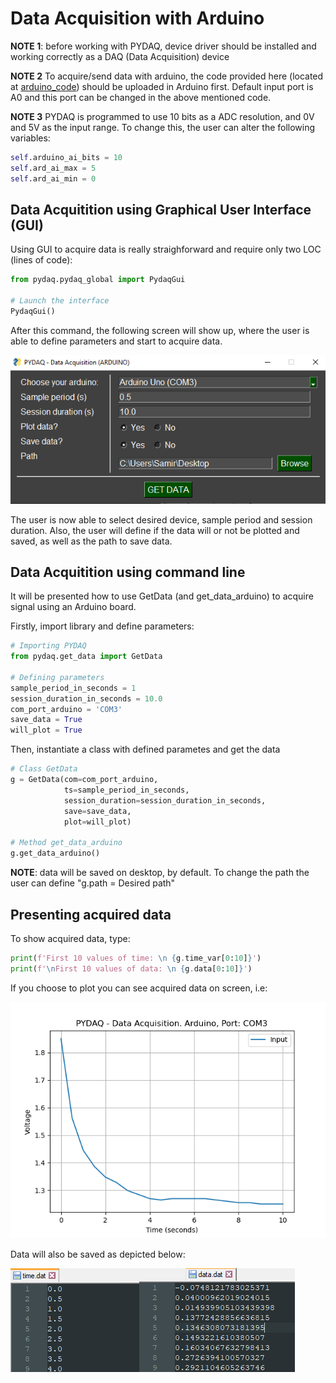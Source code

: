 # Data Acquisition with Arduino

**NOTE 1**: before working with PYDAQ, device driver should be installed and working correctly as a DAQ (Data
Acquisition) device

**NOTE 2** To acquire/send data with arduino, the code provided here (located
at [arduino_code](https://github.com/samirmartins/pydaq/tree/main/pydaq/arduino_code))
should be uploaded in Arduino first. Default input port is A0 and this port can be changed in the above mentioned code.

**NOTE 3** PYDAQ is programmed to use 10 bits as a ADC resolution, and 0V and 5V as the input range.
To change this, the user can alter the following variables:

```python
self.arduino_ai_bits = 10
self.ard_ai_max = 5
self.ard_ai_min = 0
```

## Data Acquitition using Graphical User Interface (GUI)

Using GUI to acquire data is really straighforward and require only
two LOC (lines of code):

```python
from pydaq.pydaq_global import PydaqGui

# Launch the interface
PydaqGui()
```

After this command, the following screen will show up, where the
user is able to define parameters and start to acquire data.

![](img/get_data_arduino.png)

The user is now able to select desired device, sample period and session duration. Also,
the user will define if the data will or not be plotted and saved, as well as the path to
save data.

## Data Acquitition using command line

It will be presented how to use GetData (and get_data_arduino) to acquire signal using an Arduino board.

Firstly, import library and define parameters:

```python
# Importing PYDAQ
from pydaq.get_data import GetData

# Defining parameters
sample_period_in_seconds = 1
session_duration_in_seconds = 10.0
com_port_arduino = 'COM3'
save_data = True
will_plot = True
```

Then, instantiate a class with defined parametes and get the data

```python
# Class GetData
g = GetData(com=com_port_arduino,
            ts=sample_period_in_seconds,
            session_duration=session_duration_in_seconds,
            save=save_data,
            plot=will_plot)

# Method get_data_arduino
g.get_data_arduino()
```

**NOTE**: data will be saved on desktop, by default. To change the path the user can define "g.path = Desired path"

## Presenting acquired data

To show acquired data, type:

```python
print(f'First 10 values of time: \n {g.time_var[0:10]}')
print(f'\nFirst 10 values of data: \n {g.data[0:10]}')
```

If you choose to plot you can see acquired data on screen, i.e:

![](img/acquired_data_arduino.png)

Data will also be saved as depicted below:

![](img/data.png)